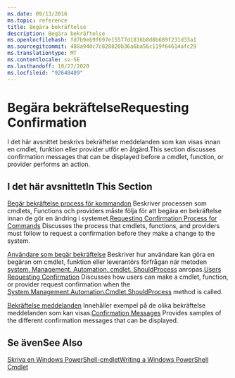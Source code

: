 ```yaml
---
ms.date: 09/13/2016
ms.topic: reference
title: Begära bekräftelse
description: Begära bekräftelse
ms.openlocfilehash: fd7b9eb9f697e15577d1836b8d8b689f231d33a1
ms.sourcegitcommit: 488a940c7c828820b36a6ba56c119f64614afc29
ms.translationtype: MT
ms.contentlocale: sv-SE
ms.lasthandoff: 10/27/2020
ms.locfileid: "92648489"
---
```

# <a name="requesting-confirmation"></a><span data-ttu-id="fe30c-103">Begära bekräftelse</span><span class="sxs-lookup"><span data-stu-id="fe30c-103">Requesting Confirmation</span></span>

<span data-ttu-id="fe30c-104">I det här avsnittet beskrivs bekräftelse meddelanden som kan visas innan en cmdlet, funktion eller provider utför en åtgärd.</span><span class="sxs-lookup"><span data-stu-id="fe30c-104">This section discusses confirmation messages that can be displayed before a cmdlet, function, or provider performs an action.</span></span>

## <a name="in-this-section"></a><span data-ttu-id="fe30c-105">I det här avsnittet</span><span class="sxs-lookup"><span data-stu-id="fe30c-105">In This Section</span></span>

<span data-ttu-id="fe30c-106">[Begär bekräftelse process för kommandon](./requesting-confirmation-from-cmdlets.md) Beskriver processen som cmdlets, Functions och providers måste följa för att begära en bekräftelse innan de gör en ändring i systemet.</span><span class="sxs-lookup"><span data-stu-id="fe30c-106">[Requesting Confirmation Process for Commands](./requesting-confirmation-from-cmdlets.md) Discusses the process that cmdlets, functions, and providers must follow to request a confirmation before they make a change to the system.</span></span>

<span data-ttu-id="fe30c-107">[Användare som begär bekräftelse](./users-requesting-confirmation.md) Beskriver hur användare kan göra en begäran om cmdlet, funktion eller leverantörs förfrågan när metoden [system. Management. Automation. cmdlet. ShouldProcess](/dotnet/api/System.Management.Automation.Cmdlet.ShouldProcess) anropas.</span><span class="sxs-lookup"><span data-stu-id="fe30c-107">[Users Requesting Confirmation](./users-requesting-confirmation.md) Discusses how users can make a cmdlet, function, or provider request confirmation when the [System.Management.Automation.Cmdlet.ShouldProcess](/dotnet/api/System.Management.Automation.Cmdlet.ShouldProcess) method is called.</span></span>

<span data-ttu-id="fe30c-108">[Bekräftelse meddelanden](./confirmation-messages.md) Innehåller exempel på de olika bekräftelse meddelanden som kan visas.</span><span class="sxs-lookup"><span data-stu-id="fe30c-108">[Confirmation Messages](./confirmation-messages.md) Provides samples of the different confirmation messages that can be displayed.</span></span>

## <a name="see-also"></a><span data-ttu-id="fe30c-109">Se även</span><span class="sxs-lookup"><span data-stu-id="fe30c-109">See Also</span></span>

[<span data-ttu-id="fe30c-110">Skriva en Windows PowerShell-cmdlet</span><span class="sxs-lookup"><span data-stu-id="fe30c-110">Writing a Windows PowerShell Cmdlet</span></span>](./writing-a-windows-powershell-cmdlet.md)
